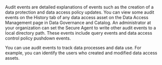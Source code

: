 Audit events are detailed explanations of events such as the creation of a data protection and data access policy updates. You can view some audit events on the History tab of any data access asset on the Data Access Management page in Data Governance and Catalog. An administrator at your organization can set the Secure Agent to write other audit events to a local directory path. These events include query events and data access control policy pushdown events.

You can use audit events to track data processes and data use. For example, you can identify the users who created and modified data access assets.

